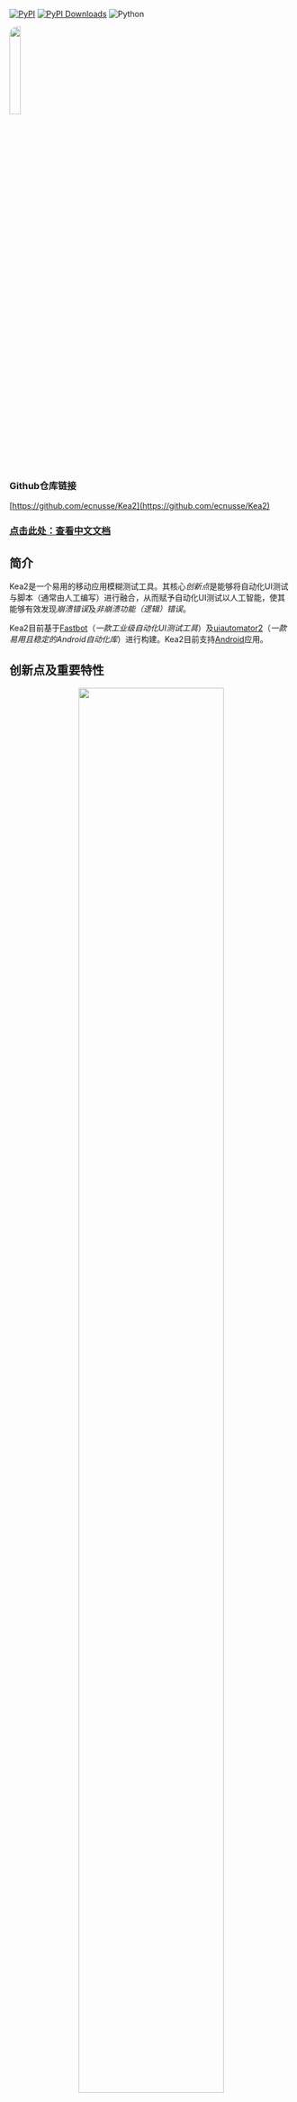 [![PyPI](https://img.shields.io/pypi/v/kea2-python.svg)](https://pypi.python.org/pypi/kea2-python)
[![PyPI Downloads](https://static.pepy.tech/badge/kea2-python)](https://pepy.tech/projects/kea2-python)
![Python](https://img.shields.io/badge/python-3.8%2B-blue)

<div>
    <img src="https://github.com/user-attachments/assets/84e47b87-2dd2-4d7e-91d1-e8c1d1db0cf4" style="border-radius: 14px; width: 20%; height: 20%;"/> 
</div>

### Github仓库链接
[https://github.com/ecnusse/Kea2](https://github.com/ecnusse/Kea2)

### [点击此处：查看中文文档](README_cn.md) 

## 简介

Kea2是一个易用的移动应用模糊测试工具。其核心*创新点*是能够将自动化UI测试与脚本（通常由人工编写）进行融合，从而赋予自动化UI测试以人工智能，使其能够有效发现*崩溃错误*及*非崩溃功能（逻辑）错误*。

Kea2目前基于[Fastbot](https://github.com/bytedance/Fastbot_Android)（*一款工业级自动化UI测试工具*）及[uiautomator2](https://github.com/openatx/uiautomator2)（*一款易用且稳定的Android自动化库*）进行构建。Kea2目前支持[Android](https://en.wikipedia.org/wiki/Android_(operating_system))应用。

## 创新点及重要特性

<div align="center">
    <div style="max-width:80%; max-height:80%">
    <img src="docs/intro.png" style="border-radius: 14px; width: 80%; height: 80%;"/> 
    </div>
</div>

- **特性 1**（查找稳定性问题）：集成了[Fastbot](https://github.com/bytedance/Fastbot_Android)的全部能力，用于压力测试和查找*稳定性问题*（即*崩溃错误*）；

- **特性 2**（自定义测试场景\事件序列\黑白名单\黑白控件[^1]）：运行Fastbot时可自定义测试场景（例如测试特定的App功能、执行特定的事件序列、进入指定UI页面、达到特定App状态、将指定Activity/UI控件/UI区域加入黑名单），并且在*python*脚本语言和[uiautomator2](https://github.com/openatx/uiautomator2)驱动的支持下，这些自定义功能具有高度可用性和灵活性；

- **特性 3**（支持断言机制[^2]）：在运行Fastbot时支持自动断言，来源于[Kea](https://github.com/ecnusse/Kea)的[基于性质的测试](https://en.wikipedia.org/wiki/Software_testing#Property_testing)理念，用于发现*逻辑错误*（即*非崩溃功能性错误*）。

对于**特性 2 和 3**，Kea2允许你专注于需要测试的App功能，而无需担心如何到达这些功能，只需让Fastbot帮你完成这些工作。这样你的脚本通常会编写得简短、稳健且容易维护，对应的App功能也能够得到更充分的压力测试！

**Kea2三大特性的能力对比**

|  | **特性 1** | **特性 2** | **特性 3** |
| --- | --- | --- | ---- |
| **发现崩溃错误** | :+1: | :+1: | :+1: |
| **发现深层状态中的崩溃错误** |  | :+1: | :+1: |
| **发现非崩溃功能（逻辑）错误** |  |  | :+1: |



## 设计与展望
Kea2当前工作流程：
- 使用[unittest](https://docs.python.org/3/library/unittest.html)作为测试框架，用于管理脚本；
- 使用[uiautomator2](https://github.com/openatx/uiautomator2)作为UI测试驱动；
- 使用[Fastbot](https://github.com/bytedance/Fastbot_Android)作为后端自动化UI测试工具。

未来，Kea2计划支持：
- [pytest](https://docs.pytest.org/en/stable/)，另一款流行的python测试框架；
- [Appium](https://github.com/appium/appium)、[Hypium](https://developer.huawei.com/consumer/cn/doc/harmonyos-guides/hypium-python-guidelines)（针对HarmonyOS/Open Harmony）；
- 其他任何自动化UI测试工具（不限于Fastbot）


## 安装

运行环境：
- 支持Windows、MacOS和Linux
- python 3.8+，Android 5.0+（已安装Android SDK）
- **关闭VPN**（特性 2 与 3 需要）

通过 `pip` 安装Kea2：
```bash
python3 -m pip install kea2-python
```

通过运行以下命令查看Kea2的选项：
```bash
kea2 -h
```

## 快速测试

Kea2连接并运行于Android设备。建议先做快速测试以确保Kea2与你的设备兼容。

1. 连接一台真实Android设备或Android模拟器（只需一台），并运行 `adb devices` 确保设备已被识别。

2. 运行 `quicktest.py` ，测试示例应用 `omninotes`（在Kea2仓库中以 `omninotes.apk` 发布）。`quicktest.py`脚本会自动安装并短时间测试此示例应用。

在你偏好的工作目录初始化Kea2：
```python
kea2 init
```

> 如是首次运行Kea2，此步骤是必需的。

运行快速测试：
```python
python3 quicktest.py
```

若能看到应用 `omninotes` 成功运行并被测试，说明Kea2正常工作！  
否则请协助[提交错误报告](https://github.com/ecnusse/Kea2/issues)，并附上错误信息。谢谢！


## 特性 1（运行基础版Fastbot：查找稳定性错误）

利用Fastbot的全部能力对你的App进行压力测试，查找*稳定性错误*（即*崩溃错误*）；

```bash
kea2 run -s "emulator-5554" -p it.feio.android.omninotes.alpha --agent native --running-minutes 10 --throttle 200
```

如需了解各选项含义，请参见我们的[手册](docs/manual_en.md#launching-kea2)。

> 使用方式与原始Fastbot的[shell命令](https://github.com/bytedance/Fastbot_Android?tab=readme-ov-file#run-fastbot-with-shell-command)相似。

查看更多选项请使用：
```bash
kea2 run -h
```

## 特性 2（运行增强版Fastbot：自定义测试场景\事件序列\黑白控件）

在运行Fastbot等自动化UI测试工具测试你的App时，你可能会发现某些特定UI页面或功能难以到达或被覆盖，原因是Fastbot对你的App缺乏了解。令人欣慰的是，脚本测试擅长解决此类问题。特性 2 中，Kea2支持编写小脚本来指导Fastbot探索我们期望的任意页面，也能使用类似的小脚本在测试过程中屏蔽特定控件。

在Kea2中，一个脚本包含两部分：
-  **前置条件(precondition)：** 指定何时执行脚本。
- **交互场景：** 脚本中各个测试方法指定的交互逻辑，用以到达预期位置。

### 简单示例

假设`Privacy`是一个在自动化UI测试中难以到达的页面，而Kea2可以轻松指导Fastbot进入此页面。

```python
    @prob(0.5)
    # precondition: 当处于页面 `Home`
    @precondition(lambda self: 
        self.d(text="Home").exists
    )
    def test_goToPrivacy(self):
        """
        通过打开`Drawer`，点击`Settings`选项，再点击`Privacy`来引导Fastbot进入`Privacy`页面。
        """
        self.d(description="Drawer").click()
        self.d(text="Settings").click()
        self.d(text="Privacy").click()
```

- 通过装饰器`@precondition`指定前置条件——当处于`Home`页面。  
此处`Home`页面是`Privacy`页面的入口，且Fastbot能轻松到达`Home`页面。脚本将在处于`Home`页面时被激活，这是借助于唯一控件`Home`是否存在来检测的。  
- 在脚本的测试方法`test_goToPrivacy`中，指定交互逻辑（打开`Drawer`，点击`Settings`，点击`Privacy`）来引导Fastbot进入`Privacy`页面。  
- 使用装饰器`@prob`指定概率（本例中为50%），当处于`Home`页面时有50%的概率进行引导，从而允许Fastbot仍有机会探索其它页面。

你可以在脚本文件`quicktest.py`中找到完整示例，使用命令 `kea2 run` 在Fastbot上执行此脚本：

```bash
# 启动Kea2并加载单个脚本 quicktest.py。
kea2 run -s "emulator-5554" -p it.feio.android.omninotes.alpha --agent u2 --running-minutes 10 --throttle 200 --driver-name d unittest discover -p quicktest.py
```

## 特性 3（运行增强版Fastbot：加入自动断言）

Kea2支持在运行Fastbot时自动断言，用以发现*逻辑错误*（即*非崩溃错误*）。为此，你可以在脚本中添加断言。断言失败时，即发现了可能的功能性错误。

特性 3 的脚本包含三部分：

- **前置条件(precondition)：** 何时执行脚本。
- **交互场景：** 脚本测试方法中的交互逻辑。
- **断言(Assertion)：** 预期的App行为。

### 示例

在一个社交应用中，消息发送是常见功能。在消息发送页面，当输入框不为空（即有输入内容）时，`send`按钮应始终出现。

<div align="center">
    <img src="docs/socialAppBug.png" style="border-radius: 14px; width:30%; height:40%;"/>
</div>

<div align="center">
    预期行为（上图）和错误行为（下图）。
</div>
​    

针对上述一直应保持的性质，可编写以下脚本验证功能正确性：当消息发送页有`input_box`控件时，输入任意非空字符串后，断言`send_button`控件应始终存在。


```python
    @precondition(
        lambda self: self.d(description="input_box").exists
    )
    def test_input_box(self):
        from hypothesis.strategies import text, ascii_letters
        random_str = text(alphabet=ascii_letters).example()
        self.d(description="input_box").set_text(random_str)
        assert self.d(description="send_button").exists

        # 我们甚至可以做更多断言，例如，
        #       输入字符串应出现在消息发送页面上
        assert self.d(text=random_str).exists
```
> 这里使用了[hypothesis](https://github.com/HypothesisWorks/hypothesis)生成随机文本。

你可以用类似特性 2 的命令行运行此示例。

## 文档（更多文档）

你可以查阅[用户手册](docs/manual_en.md)，包含：
- Kea2在微信上的使用示例（中文）；
- 如何定义Kea2脚本和使用装饰器（如`@precondition`、`@prob`、`@max_tries`）；
- 如何运行Kea2及命令行选项；
- 如何发现并理解Kea2的测试结果；
- 如何在模糊测试过程中将特定Activity、UI控件和UI区域加入[白名单或黑名单](docs/blacklisting.md)

## Kea2使用的开源项目

- [Fastbot](https://github.com/bytedance/Fastbot_Android)
- [uiautomator2](https://github.com/openatx/uiautomator2)
- [hypothesis](https://github.com/HypothesisWorks/hypothesis)

## Kea2相关论文

> General and Practical Property-based Testing for Android Apps. ASE 2024. [pdf](https://dl.acm.org/doi/10.1145/3691620.3694986)

> An Empirical Study of Functional Bugs in Android Apps. ISSTA 2023. [pdf](https://dl.acm.org/doi/10.1145/3597926.3598138)

> Fastbot2: Reusable Automated Model-based GUI Testing for Android Enhanced by Reinforcement Learning. ASE 2022. [pdf](https://dl.acm.org/doi/10.1145/3551349.3559505)

> Guided, Stochastic Model-Based GUI Testing of Android Apps. ESEC/FSE 2017.  [pdf](https://dl.acm.org/doi/10.1145/3106237.3106298)

### 维护者/贡献者

Kea2由[ecnusse](https://github.com/ecnusse)团队积极开发与维护：

- [Xixian Liang](https://xixianliang.github.io/resume/) ([@XixianLiang][])
- Bo Ma ([@majuzi123][])
- Chen Peng ([@Drifterpc][])
- [Ting Su](https://tingsu.github.io/) ([@tingsu][])

[@XixianLiang]: https://github.com/XixianLiang
[@majuzi123]: https://github.com/majuzi123
[@Drifterpc]: https://github.com/Drifterpc
[@tingsu]: https://github.com/tingsu

[Zhendong Su](https://people.inf.ethz.ch/suz/), [Yiheng Xiong](https://xyiheng.github.io/), [Xiangchen Shen](https://xiangchenshen.github.io/), [Mengqian Xu](https://mengqianx.github.io/), [Haiying Sun](https://faculty.ecnu.edu.cn/_s43/shy/main.psp), [Jingling Sun](https://jinglingsun.github.io/), [Jue Wang](https://cv.juewang.info/)也积极参与并对项目贡献良多！

Kea2还获得京东等多位工业界专家的宝贵建议和经验分享，感谢字节跳动（[Zhao Zhang](https://github.com/zhangzhao4444)、Fastbot团队的Yuhui Su）、OPay（Tiesong Liu）、微信（Haochuan Lu，Yuetang Deng）、华为、小米等多方支持，致敬！

[^1]: 不少UI自动化测试工具提供了“自定义事件序列”能力（如[Fastbot](https://github.com/bytedance/Fastbot_Android/blob/main/handbook-cn.md#%E8%87%AA%E5%AE%9A%E4%B9%89%E4%BA%8B%E4%BB%B6%E5%BA%8F%E5%88%97) 和[AppCrawler](https://github.com/seveniruby/AppCrawler)），但在实际使用中存在不少问题，如自定义能力有限、使用不灵活等。此前不少Fastbot用户抱怨过其“自定义事件序列”在使用中的问题，如[#209](https://github.com/bytedance/Fastbot_Android/issues/209), [#225](https://github.com/bytedance/Fastbot_Android/issues/225), [#286](https://github.com/bytedance/Fastbot_Android/issues/286)等。

[^2]: 在UI自动化测试过程中支持自动断言是一个很重要的能力，但几乎没有测试工具提供这样的能力。我们注意到[AppCrawler](https://ceshiren.com/t/topic/15801/5)的开发者曾经希望提供一种断言机制，得到了用户的热切响应，不少用户从21年就开始催更，但始终未能实现。